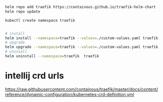 

```bash
helm repo add traefik https://containous.github.io/traefik-helm-chart
helm repo update   

kubectl create namespace traefik 


# install
helm install --namespace=traefik --values=./custom-values.yaml traefik traefik/traefik
# upgrade
helm upgrade --namespace=traefik --values=./custom-values.yaml traefik traefik/traefik --version 8.9.1
# uninsall
helm uninstall --namespace=traefik  traefik
```


# intellij crd urls

https://raw.githubusercontent.com/containous/traefik/master/docs/content/reference/dynamic-configuration/kubernetes-crd-definition.yml

